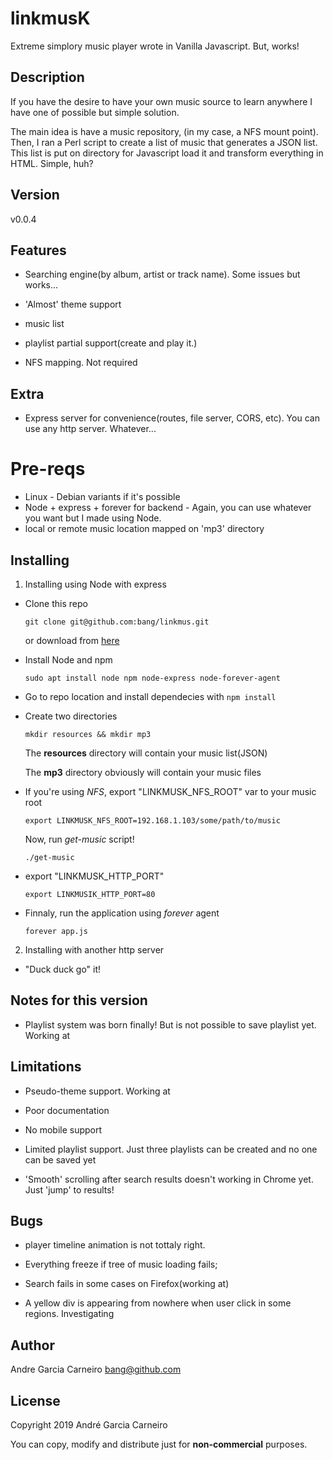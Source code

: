 # linkmusK
Extreme simplory music player wrote in Vanilla Javascript. But, works!



## Description

If you have the desire to have your own music source to learn anywhere I have one of possible but simple solution. 



The main idea is have a music repository, (in my case, a NFS mount point). Then, I ran a Perl script to create a list of music that generates a JSON list. This list is put on directory for Javascript load it and transform everything in HTML. Simple, huh?



## Version

v0.0.4



## Features

* Searching engine(by album, artist or track name). Some issues but works...

* 'Almost' theme support

* music list

* playlist partial support(create and play it.)

* NFS mapping. Not required

  

## Extra

* Express server for convenience(routes, file server, CORS, etc). You can use any http server. Whatever...

  

# Pre-reqs



* Linux - Debian variants if it's possible
* Node + express + forever for backend - Again, you can use whatever you want but I made using Node.
* local or remote music location mapped on 'mp3' directory



## Installing


1. Installing using Node with express

  * Clone this repo

    `git clone git@github.com:bang/linkmus.git`

    or download from [here](https://github.com/bang/linkmus/archive/master.zip)

  * Install Node and npm

    

    `sudo apt install node npm node-express node-forever-agent`

    

  * Go to repo location and install dependecies with `npm install`

    

  * Create two directories

    `mkdir resources && mkdir mp3`

    The **resources** directory will contain your music list(JSON)

    

    The **mp3** directory obviously will contain your music files

    

  * If you're using *NFS*, export "LINKMUSK_NFS_ROOT" var to your music root

    `export LINKMUSK_NFS_ROOT=192.168.1.103/some/path/to/music`

    Now, run *get-music* script!

    `./get-music`

    

  * export "LINKMUSK_HTTP_PORT"

    `export LINKMUSIK_HTTP_PORT=80`

    

  * Finnaly, run the application using *forever* agent 

    `forever app.js`

    


2. Installing with another http server

  

  * "Duck duck go" it!

    



## Notes for this version

* Playlist system was born finally! But is not possible to save playlist yet. Working at

  


## Limitations

* Pseudo-theme support. Working at

* Poor documentation

* No mobile support

* Limited playlist support. Just three playlists can be created and no one can be saved yet

* 'Smooth' scrolling after search results doesn't working in Chrome yet. Just 'jump' to results!

  

## Bugs

* player timeline animation is not tottaly right.

* Everything freeze if tree of music loading fails;

* Search fails in some cases on Firefox(working at)

* A yellow div is appearing from nowhere when user click in some regions. Investigating

  


## Author

Andre Garcia Carneiro bang@github.com



## License

Copyright 2019 André Garcia Carneiro


You can copy, modify and distribute just for **non-commercial** purposes.



